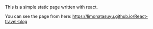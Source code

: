 This is a simple static page written with react.

You can see the page from here: https://limonatasuyu.github.io/React-travel-blog
